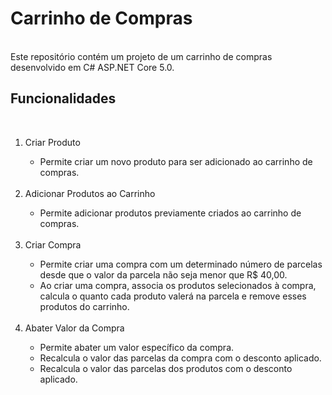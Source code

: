 # Carrinho de Compras
<br>
Este repositório contém um projeto de um carrinho de compras desenvolvido em C# ASP.NET Core 5.0.
<br>

## Funcionalidades
<br>
<ol>
  <li>Criar Produto</li>
  <ul>
    <li>Permite criar um novo produto para ser adicionado ao carrinho de compras.</li>
  </ul>
  <br>
  
  <li>Adicionar Produtos ao Carrinho</li>
  <ul>
    <li>Permite adicionar produtos previamente criados ao carrinho de compras.</li>
  </ul>
  <br>
  
  <li>Criar Compra</li>
  <ul>
    <li>Permite criar uma compra com um determinado número de parcelas desde que o valor da parcela não seja menor que R$ 40,00.</li>
    <li>Ao criar uma compra, associa os produtos selecionados à compra, calcula o quanto cada produto valerá na parcela e remove esses produtos do carrinho.</li>
  </ul>
  <br>
  
  <li>Abater Valor da Compra</li>
  <ul>
    <li>Permite abater um valor específico da compra.</li>
    <li>Recalcula o valor das parcelas da compra com o desconto aplicado.</li>
    <li>Recalcula o valor das parcelas dos produtos com o desconto aplicado.</li>
  </ul>
  <br>
</ol>
